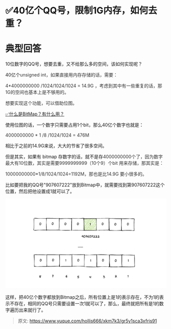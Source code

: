 # ✅40亿个QQ号，限制1G内存，如何去重？

# 典型回答


10位数字的QQ号，想要去重，又不给那么多的空间，该如何实现呢？



40亿个<font style="color:rgb(51, 51, 51);">unsigned int，如果直接用内存存储的话，需要：</font>

<font style="color:rgb(51, 51, 51);"></font>

<font style="color:rgb(51, 51, 51);">4*4000000000 /1024/1024/1024 = 14.9G ，考虑到其中有一些重复的话，那1G的空间也基本上是不够用的。</font>

<font style="color:rgb(51, 51, 51);"></font>

<font style="color:rgb(51, 51, 51);">想要实现这个功能，可以借助位图。</font>

<font style="color:rgb(51, 51, 51);"></font>

[✅什么是BitMap？有什么用？](https://www.yuque.com/hollis666/xkm7k3/ntqpq5vzps1bs55z)



使用位图的话，一个数字只需要占用1个bit，那么40亿个数字也就是：

<font style="color:rgb(51, 51, 51);"></font>

<font style="color:rgb(51, 51, 51);">4000000000 * 1 /8 /1024/1024 = 476M </font>



相比于之前的14.9G来说，大大的节省了很多空间。



但是其实，如果有 bitmap 存数字的话，就不是存<font style="color:rgb(51, 51, 51);">4000000000个了，因为数字最大有10位数，其实是需要9999999999（10个9）个bit 用来存储，那其实是：</font>

<font style="color:rgb(51, 51, 51);"></font>

<font style="color:rgb(51, 51, 51);">10000000000*1/8/1024/1024=1192M，那也是比14.9G 要小很多的。</font>



比如要把我的QQ号"907607222"放到Bitmap中，就需要找到第907607222这个位置，然后把他设置成1就可以了。

![1684395974291-6ec45458-da3a-4f69-82d8-3b86927fb386.png](./img/Uwhc1svMWGbYZQxq/1684395974291-6ec45458-da3a-4f69-82d8-3b86927fb386-831363.png)



这样，把40亿个数字都放到Bitmap之后，所有位置上是1的表示存在，不为1的表示不存在，相同的QQ号只需要设置一次1就可以了，那么，最终就把所有是1的数字遍历出来就行了。



> 原文: <https://www.yuque.com/hollis666/xkm7k3/gr5y1sca3xfris91>